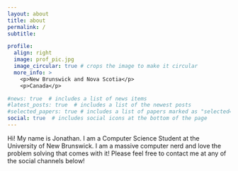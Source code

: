```yaml
---
layout: about
title: about
permalink: /
subtitle:

profile:
  align: right
  image: prof_pic.jpg
  image_circular: true # crops the image to make it circular
  more_info: >
    <p>New Brunswick and Nova Scotia</p>
    <p>Canada</p>

#news: true  # includes a list of news items
#latest_posts: true  # includes a list of the newest posts
#selected_papers: true # includes a list of papers marked as "selected={true}"
social: true  # includes social icons at the bottom of the page
---
```


Hi! My name is Jonathan. I am a Computer Science Student at the University of New Brunswick. I am a massive computer nerd and love the problem solving that comes with it! Please feel free to contact me at any of the social channels below!
